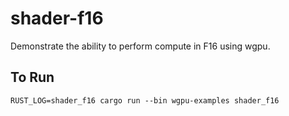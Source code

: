 # shader-f16

Demonstrate the ability to perform compute in F16 using wgpu.

## To Run

```
RUST_LOG=shader_f16 cargo run --bin wgpu-examples shader_f16
```
